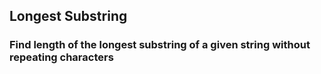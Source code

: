 ## Longest Substring
### Find length of the longest substring of a given string without repeating characters